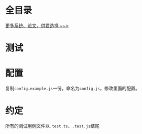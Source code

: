 # 全目录

[更多系统、论文，供君选择 ~~>](https://www.bitwise.net.cn)
# 测试

# 配置

复制`config.example.js`一份，命名为`config.js`，修改里面的配置。

# 约定

所有的测试用例文件以`.test.ts`、`.test.js`结尾
